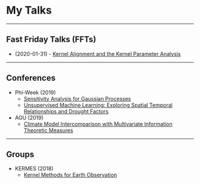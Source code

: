 # My Talks

---

## Fast Friday Talks (FFTs)

* (2020-01-31) - [Kernel Alignment and the Kernel Parameter Analysis](talks/2020_fft_01_31_hsic_align.md)

---

## Conferences

* Phi-Week (2019)
  * [Sensitivity Analysis for Gaussian Processes](talks/2019_phiweek_gpsens.md)
  * [Unsupervised Machine Learning: Exploring Spatial Temporal Relationships and Drought Factors](talks/2019_phiweek_rbigad.md)
* AGU (2019)
  * [Climate Model Intercomparison with Multivariate Information Theoretic Measures](talks/2019_agu_rbigclima.md)

---

## Groups

* KERMES (2018)
  * [Kernel Methods for Earth Observation](talks/2018_kermes_egp.md)